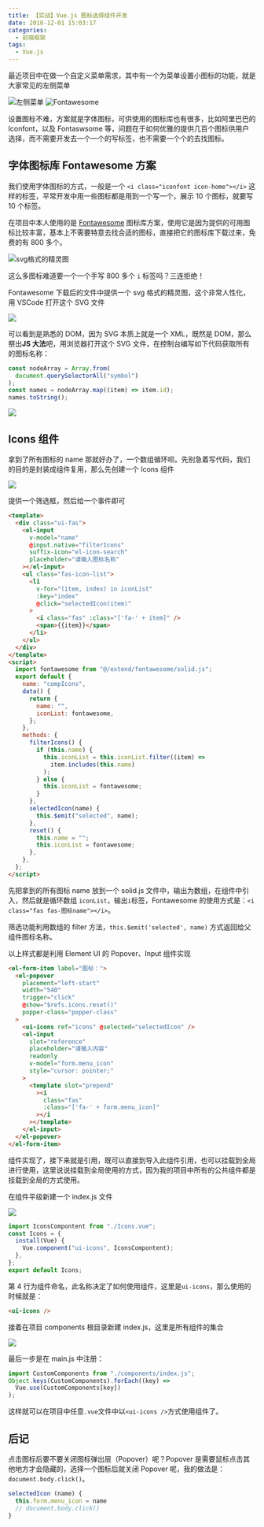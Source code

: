 ```yaml
---
title: 【实战】Vue.js 图标选择组件开发
date: 2018-12-01 15:03:17
categories:
  - 前端框架
tags:
  - Vue.js
---
```


最近项目中在做一个自定义菜单需求，其中有一个为菜单设置小图标的功能，就是大家常见的左侧菜单

<!-- more -->

![左侧菜单](https://myimgcloud.oss-cn-hangzhou.aliyuncs.com/vue-icon-components/1.gif)
![Fontawesome](https://myimgcloud.oss-cn-hangzhou.aliyuncs.com/vue-icon-components/2.png)

设置图标不难，方案就是字体图标，可供使用的图标库也有很多，比如阿里巴巴的 Iconfont，以及 Fontaswsome 等，问题在于如何优雅的提供几百个图标供用户选择，而不需要开发去一个一个的写标签，也不需要一个个的去找图标。

## 字体图标库 Fontawesome 方案

我们使用字体图标的方式，一般是一个 `<i class="iconfont icon-home"></i>` 这样的标签，平常开发中用一些图标都是用到一个写一个，展示 10 个图标，就要写 10 个标签。

在项目中本人使用的是 [Fontawesome](https://fontawesome.com/icons?d=gallery) 图标库方案，使用它是因为提供的可用图标比较丰富，基本上不需要特意去找合适的图标，直接把它的图标库下载过来，免费的有 800 多个。

![svg格式的精灵图](https://myimgcloud.oss-cn-hangzhou.aliyuncs.com/vue-icon-components/3.png)

这么多图标难道要一个一个手写 800 多个 `i` 标签吗？三连拒绝！

Fontawesome 下载后的文件中提供一个 svg 格式的精灵图，这个非常人性化，用 VSCode 打开这个 SVG 文件

![](https://myimgcloud.oss-cn-hangzhou.aliyuncs.com/vue-icon-components/4.png)

可以看到是熟悉的 DOM，因为 SVG 本质上就是一个 XML，既然是 DOM，那么祭出**JS 大法**吧，用浏览器打开这个 SVG 文件，在控制台编写如下代码获取所有的图标名称：

```javascript
const nodeArray = Array.from(
  document.querySelectorAll("symbol")
);
const names = nodeArray.map((item) => item.id);
names.toString();
```

![](https://myimgcloud.oss-cn-hangzhou.aliyuncs.com/vue-icon-components/5.png)

## Icons 组件

拿到了所有图标的 name 那就好办了，一个数组循环呗。先别急着写代码，我们的目的是封装成组件复用，那么先创建一个 Icons 组件

![](https://myimgcloud.oss-cn-hangzhou.aliyuncs.com/vue-icon-components/6.png)

提供一个筛选框，然后给一个事件即可

```html
<template>
  <div class="ui-fas">
    <el-input
      v-model="name"
      @input.native="filterIcons"
      suffix-icon="el-icon-search"
      placeholder="请输入图标名称"
    ></el-input>
    <ul class="fas-icon-list">
      <li
        v-for="(item, index) in iconList"
        :key="index"
        @click="selectedIcon(item)"
      >
        <i class="fas" :class="['fa-' + item]" />
        <span>{{item}}</span>
      </li>
    </ul>
  </div>
</template>
<script>
  import fontawesome from "@/extend/fontawesome/solid.js";
  export default {
    name: "compIcons",
    data() {
      return {
        name: "",
        iconList: fontawesome,
      };
    },
    methods: {
      filterIcons() {
        if (this.name) {
          this.iconList = this.iconList.filter((item) =>
            item.includes(this.name)
          );
        } else {
          this.iconList = fontawesome;
        }
      },
      selectedIcon(name) {
        this.$emit("selected", name);
      },
      reset() {
        this.name = "";
        this.iconList = fontawesome;
      },
    },
  };
</script>
```

先把拿到的所有图标 name 放到一个 solid.js 文件中，输出为数组，在组件中引入，然后就是循环数组 `iconList`，输出`i`标签，Fontawesome 的使用方式是：`<i class="fas fas-图标name"></i>`。

筛选功能利用数组的 filter 方法，`this.$emit('selected', name)` 方式返回给父组件图标名称。

以上样式都是利用 Element UI 的 Popover、Input 组件实现

```html
<el-form-item label="图标：">
  <el-popover
    placement="left-start"
    width="540"
    trigger="click"
    @show="$refs.icons.reset()"
    popper-class="popper-class"
  >
    <ui-icons ref="icons" @selected="selectedIcon" />
    <el-input
      slot="reference"
      placeholder="请输入内容"
      readonly
      v-model="form.menu_icon"
      style="cursor: pointer;"
    >
      <template slot="prepend"
        ><i
          class="fas"
          :class="['fa-' + form.menu_icon]"
        ></i
      ></template>
    </el-input>
  </el-popover>
</el-form-item>
```

组件实现了，接下来就是引用，既可以直接到导入此组件引用，也可以挂载到全局进行使用，这里说说挂载到全局使用的方式，因为我的项目中所有的公共组件都是挂载到全局的方式使用。

在组件平级新建一个 index.js 文件

![](https://myimgcloud.oss-cn-hangzhou.aliyuncs.com/vue-icon-components/7.png)

```js
import IconsCompontent from "./Icons.vue";
const Icons = {
  install(Vue) {
    Vue.component("ui-icons", IconsCompontent);
  },
};
export default Icons;
```

第 4 行为组件命名，此名称决定了如何使用组件，这里是`ui-icons`，那么使用的时候就是：

```html
<ui-icons />
```

接着在项目 components 根目录新建 index.js，这里是所有组件的集合

![](https://static.xmt.cn/e05a3384461044c1bf7ca440efd426b4.png)

最后一步是在 main.js 中注册：

```js
import CustomComponents from "./components/index.js";
Object.keys(CustomComponents).forEach((key) =>
  Vue.use(CustomComponents[key])
);
```

这样就可以在项目中任意`.vue`文件中以`<ui-icons />`方式使用组件了。

## 后记

点击图标后要不要关闭图标弹出层（Popover）呢？Popover 是需要鼠标点击其他地方才会隐藏的，选择一个图标后就关闭 Popover 呢，我的做法是：`document.body.click()`。

```js
selectedIcon (name) {
  this.form.menu_icon = name
  // document.body.click()
}
```
